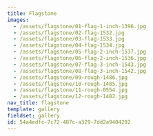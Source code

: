 ```yaml
---
title: Flagstone
images:
  - /assets/flagstone/01-flag-1-inch-1396.jpg
  - /assets/flagstone/02-flag-1532.jpg
  - /assets/flagstone/03-flag-1533.jpg
  - /assets/flagstone/04-flag-1534.jpg
  - /assets/flagstone/05-flag-2-inch-1537.jpg
  - /assets/flagstone/06-flag-2-inch-1536.jpg
  - /assets/flagstone/07-flag-3-inch-1543.jpg
  - /assets/flagstone/08-flag-3-inch-1542.jpg
  - /assets/flagstone/09-rough-1486.jpg
  - /assets/flagstone/10-rough-1485.jpg
  - /assets/flagstone/11-rough-0554.jpg
  - /assets/flagstone/12-rough-1482.jpg
nav_title: flagstone
template: gallery
fieldset: gallery
id: 54a4edfc-7c72-487c-a329-7dd2a9404202
---
```

